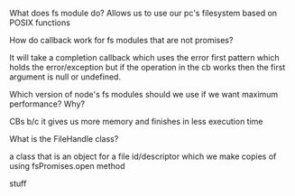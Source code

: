 What does fs module do? Allows us to use our pc's filesystem based on POSIX functions

How do callback work for fs modules that are not promises?

It will take a completion callback which uses the error first pattern which holds the error/exception but if the operation in the cb works then the first argument is null or undefined.

Which version of node's fs modules should we use if we want maximum performance? Why?   

CBs b/c it gives us more memory and finishes in less execution time

 
What is the FileHandle class?

a class that is an object for a file id/descriptor which we make copies of using fsPromises.open method 

stuff